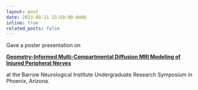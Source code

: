 ```yaml
---
layout: post
date: 2023-08-11 15:59:00-0400
inline: true
related_posts: false
---
```


<p style="text-align: justify;">Gave a poster presentation on <p style="font-weight: bold;"><a href='https://k9chen.github.io/assets/pdf/08112023.pdf'>Geometry-Informed Multi-Compartmental Diffusion MRI Modeling of Injured Peripheral Nerves</a></p> at the Barrow Neurological Institute Undergraduate Research Symposium in Phoenix, Arizona.</p>
